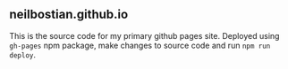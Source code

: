 ## neilbostian.github.io

This is the source code for my primary github pages site. Deployed using `gh-pages` npm package, make changes to source code and run `npm run deploy`.
